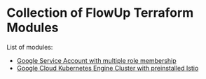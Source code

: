 # Collection of FlowUp Terraform Modules

List of modules:

* [Google Service Account with multiple role membership](google_service_account/README.md)
* [Google Cloud Kubernetes Engine Cluster with preinstalled Istio](google_istio_cluster/README.md)